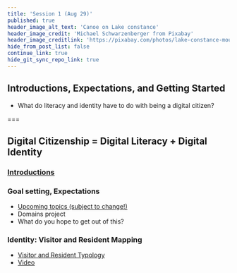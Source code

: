 ```yaml
---
title: 'Session 1 (Aug 29)'
published: true
header_image_alt_text: 'Canoe on Lake constance'
header_image_credit: 'Michael Schwarzenberger from Pixabay'
header_image_creditlink: 'https://pixabay.com/photos/lake-constance-mountains-alpine-596461/'
hide_from_post_list: false
continue_link: true
hide_git_sync_repo_link: true
---
```

## Introductions, Expectations, and Getting Started
* What do literacy and identity have to do with being a digital citizen? 

===

## Digital Citizenship = Digital Literacy + Digital Identity

### [Introductions](/intros)

### Goal setting, Expectations
* [Upcoming topics (subject to change!)](/schedule)
* Domains project
* What do you hope to get out of this?

### Identity: Visitor and Resident Mapping
* [Visitor and Resident Typology](http://daveowhite.com/vandr/)
* [Video](https://www.youtube.com/watch?v=MSK1Iw1XtwQ&feature=youtu.be)